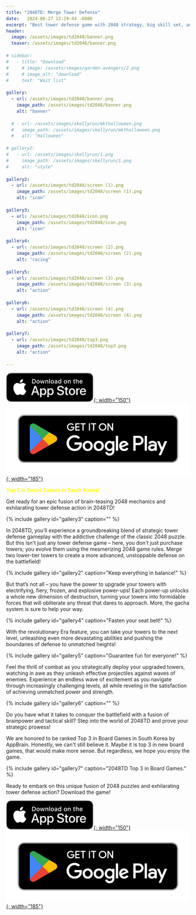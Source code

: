```yaml
---
title: "2048TD: Merge Tower Defense"
date:   2024-06-27 12:29:44 -0800
excerpt: "Best tower defense game with 2048 strategy, big skill set, and addictive gacha system."
header:
  image: /assets/images/td2048/banner.png
  teaser: /assets/images/td2048/banner.png

# sidebar:
#   - title: "Download"
#     # image: /assets/images/garden-avengers/2.png
#     # image_alt: "download"
#     text: "Wait list"

gallery:
  - url: /assets/images/td2048/banner.png
    image_path: /assets/images/td2048/banner.png
    alt: "banner"

  # - url: /assets/images/skellyrun/mkthalloween.png
  #   image_path: /assets/images/skellyrun/mkthalloween.png
  #   alt: "Halloween"

# gallery2:
#   - url: /assets/images/skellyrun/1.png
#     image_path: /assets/images/skellyrun/1.png
#     alt: "style"

gallery2:
  - url: /assets/images/td2048/screen (1).png
    image_path: /assets/images/td2048/screen (1).png
    alt: "icon"

gallery3:
  - url: /assets/images/td2048/icon.png
    image_path: /assets/images/td2048/icon.png
    alt: "icon"

gallery4:
  - url: /assets/images/td2048/screen (2).png
    image_path: /assets/images/td2048/screen (2).png 
    alt: "racing"

gallery5:
  - url: /assets/images/td2048/screen (3).png
    image_path: /assets/images/td2048/screen (3).png
    alt: "action"

gallery6:
  - url: /assets/images/td2048/screen (4).png
    image_path: /assets/images/td2048/screen (4).png
    alt: "action"

gallery7:
  - url: /assets/images/td2048/top3.png
    image_path: /assets/images/td2048/top3.png
    alt: "action"

---
```

[![AppStore](/assets/images/appstore-badge-black.svg){: width="150"}](https://apps.apple.com/us/app/merge-tower-defense-2048/id6479580755) 
[![PlayStore](/assets/images/google-play-badge.png){: width="185"}](https://play.google.com/store/apps/details?id=com.hippopenny.td2048)


<span style='color: yellow; font-weight: bold;'>Top 3 in Board Games in South Korea!</span>

Get ready for an epic fusion of brain-teasing 2048 mechanics and exhilarating tower defense action in 2048TD!

{% include gallery id="gallery3" caption="" %}

In 2048TD, you’ll experience a groundbreaking blend of strategic tower defense gameplay with the addictive challenge of the classic 2048 puzzle. But this isn't just any tower defense game – here, you don't just purchase towers; you evolve them using the mesmerizing 2048 game rules. Merge two lower-tier towers to create a more advanced, unstoppable defense on the battlefield! 

{% include gallery id="gallery2" caption="Keep everything in balance!" %}

But that’s not all – you have the power to upgrade your towers with electrifying, fiery, frozen, and explosive power-ups! Each power-up unlocks a whole new dimension of destruction, turning your towers into formidable forces that will obliterate any threat that dares to approach. More, the gacha system is sure to help your way.

{% include gallery id="gallery4" caption="Fasten your seat belt!" %}

With the revolutionary Era feature, you can take your towers to the next level, unleashing even more devastating abilities and pushing the boundaries of defense to unmatched heights!

{% include gallery id="gallery5" caption="Guarantee fun for everyone!" %}


Feel the thrill of combat as you strategically deploy your upgraded towers, watching in awe as they unleash effective projectiles against waves of enemies. Experience an endless wave of excitement as you navigate through increasingly challenging levels, all while reveling in the satisfaction of achieving unmatched power and strength.

{% include gallery id="gallery6" caption="" %}

Do you have what it takes to conquer the battlefield with a fusion of brainpower and tactical skill? Step into the world of 2048TD and prove your strategic prowess!

We are honored to be ranked Top 3 in Board Games in South Korea by AppBrain. Honestly, we can't still believe it. Maybe it is top 3 in new board games, that would make more sense. But regardless, we hope you enjoy the game. 

{% include gallery id="gallery7" caption="2048TD Top 3 in Board Games." %}


Ready to embark on this unique fusion of 2048 puzzles and exhilarating tower defense action? Download the game! 


[![AppStore](/assets/images/appstore-badge-black.svg){: width="150"}](https://apps.apple.com/us/app/merge-tower-defense-2048/id6479580755) 
[![PlayStore](/assets/images/google-play-badge.png){: width="185"}](https://play.google.com/store/apps/details?id=com.hippopenny.td2048)

